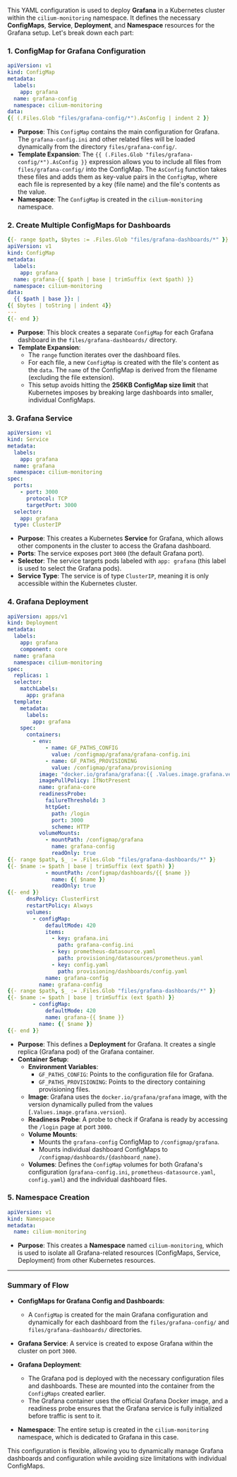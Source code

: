 This YAML configuration is used to deploy **Grafana** in a Kubernetes cluster within the `cilium-monitoring` namespace. It defines the necessary **ConfigMaps**, **Service**, **Deployment**, and **Namespace** resources for the Grafana setup. Let's break down each part:

### **1. ConfigMap for Grafana Configuration**
```yaml
apiVersion: v1
kind: ConfigMap
metadata:
  labels:
    app: grafana
  name: grafana-config
  namespace: cilium-monitoring
data:
{{ (.Files.Glob "files/grafana-config/*").AsConfig | indent 2 }}
```
- **Purpose**: This `ConfigMap` contains the main configuration for Grafana. The `grafana-config.ini` and other related files will be loaded dynamically from the directory `files/grafana-config/`.
- **Template Expansion**: The `{{ (.Files.Glob "files/grafana-config/*").AsConfig }}` expression allows you to include all files from `files/grafana-config/` into the ConfigMap. The `AsConfig` function takes these files and adds them as key-value pairs in the `ConfigMap`, where each file is represented by a key (file name) and the file's contents as the value.
- **Namespace**: The `ConfigMap` is created in the `cilium-monitoring` namespace.

### **2. Create Multiple ConfigMaps for Dashboards**
```yaml
{{- range $path, $bytes := .Files.Glob "files/grafana-dashboards/*" }}
apiVersion: v1
kind: ConfigMap
metadata:
  labels:
    app: grafana
  name: grafana-{{ $path | base | trimSuffix (ext $path) }}
  namespace: cilium-monitoring
data:
  {{ $path | base }}: |
{{ $bytes | toString | indent 4}}
---
{{- end }}
```
- **Purpose**: This block creates a separate `ConfigMap` for each Grafana dashboard in the `files/grafana-dashboards/` directory.
- **Template Expansion**: 
  - The `range` function iterates over the dashboard files.
  - For each file, a new `ConfigMap` is created with the file's content as the `data`. The `name` of the ConfigMap is derived from the filename (excluding the file extension).
  - This setup avoids hitting the **256KB ConfigMap size limit** that Kubernetes imposes by breaking large dashboards into smaller, individual ConfigMaps.
  
### **3. Grafana Service**
```yaml
apiVersion: v1
kind: Service
metadata:
  labels:
    app: grafana
  name: grafana
  namespace: cilium-monitoring
spec:
  ports:
    - port: 3000
      protocol: TCP
      targetPort: 3000
  selector:
    app: grafana
  type: ClusterIP
```
- **Purpose**: This creates a Kubernetes **Service** for Grafana, which allows other components in the cluster to access the Grafana dashboard.
- **Ports**: The service exposes port `3000` (the default Grafana port).
- **Selector**: The service targets pods labeled with `app: grafana` (this label is used to select the Grafana pods).
- **Service Type**: The service is of type `ClusterIP`, meaning it is only accessible within the Kubernetes cluster.

### **4. Grafana Deployment**
```yaml
apiVersion: apps/v1
kind: Deployment
metadata:
  labels:
    app: grafana
    component: core
  name: grafana
  namespace: cilium-monitoring
spec:
  replicas: 1
  selector:
    matchLabels:
      app: grafana
  template:
    metadata:
      labels:
        app: grafana
    spec:
      containers:
        - env:
            - name: GF_PATHS_CONFIG
              value: /configmap/grafana/grafana-config.ini
            - name: GF_PATHS_PROVISIONING
              value: /configmap/grafana/provisioning
          image: "docker.io/grafana/grafana:{{ .Values.image.grafana.version }}"
          imagePullPolicy: IfNotPresent
          name: grafana-core
          readinessProbe:
            failureThreshold: 3
            httpGet:
              path: /login
              port: 3000
              scheme: HTTP
          volumeMounts:
            - mountPath: /configmap/grafana
              name: grafana-config
              readOnly: true
{{- range $path, $_ := .Files.Glob "files/grafana-dashboards/*" }}
{{- $name := $path | base | trimSuffix (ext $path) }}
            - mountPath: /configmap/dashboards/{{ $name }}
              name: {{ $name }}
              readOnly: true
{{- end }}
      dnsPolicy: ClusterFirst
      restartPolicy: Always
      volumes:
        - configMap:
            defaultMode: 420
            items:
              - key: grafana.ini
                path: grafana-config.ini
              - key: prometheus-datasource.yaml
                path: provisioning/datasources/prometheus.yaml
              - key: config.yaml
                path: provisioning/dashboards/config.yaml
            name: grafana-config
          name: grafana-config
{{- range $path, $_ := .Files.Glob "files/grafana-dashboards/*" }}
{{- $name := $path | base | trimSuffix (ext $path) }}
        - configMap:
            defaultMode: 420
            name: grafana-{{ $name }}
          name: {{ $name }}
{{- end }}
```
- **Purpose**: This defines a **Deployment** for Grafana. It creates a single replica (Grafana pod) of the Grafana container.
- **Container Setup**:
  - **Environment Variables**:
    - `GF_PATHS_CONFIG`: Points to the configuration file for Grafana.
    - `GF_PATHS_PROVISIONING`: Points to the directory containing provisioning files.
  - **Image**: Grafana uses the `docker.io/grafana/grafana` image, with the version dynamically pulled from the values (`.Values.image.grafana.version`).
  - **Readiness Probe**: A probe to check if Grafana is ready by accessing the `/login` page at port `3000`.
  - **Volume Mounts**:
    - Mounts the `grafana-config` ConfigMap to `/configmap/grafana`.
    - Mounts individual dashboard ConfigMaps to `/configmap/dashboards/{dashboard_name}`.
  - **Volumes**: Defines the `ConfigMap` volumes for both Grafana's configuration (`grafana-config.ini`, `prometheus-datasource.yaml`, `config.yaml`) and the individual dashboard files.

### **5. Namespace Creation**
```yaml
apiVersion: v1
kind: Namespace
metadata:
  name: cilium-monitoring
```
- **Purpose**: This creates a **Namespace** named `cilium-monitoring`, which is used to isolate all Grafana-related resources (ConfigMaps, Service, Deployment) from other Kubernetes resources.
  
---

### **Summary of Flow**

- **ConfigMaps for Grafana Config and Dashboards**: 
  - A `ConfigMap` is created for the main Grafana configuration and dynamically for each dashboard from the `files/grafana-config/` and `files/grafana-dashboards/` directories.
  
- **Grafana Service**: A service is created to expose Grafana within the cluster on port `3000`.

- **Grafana Deployment**: 
  - The Grafana pod is deployed with the necessary configuration files and dashboards. These are mounted into the container from the `ConfigMaps` created earlier.
  - The Grafana container uses the official Grafana Docker image, and a readiness probe ensures that the Grafana service is fully initialized before traffic is sent to it.

- **Namespace**: The entire setup is created in the `cilium-monitoring` namespace, which is dedicated to Grafana in this case.

This configuration is flexible, allowing you to dynamically manage Grafana dashboards and configuration while avoiding size limitations with individual ConfigMaps.
